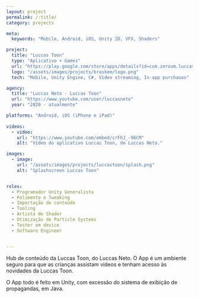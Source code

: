 ```yaml
---
layout: project
permalink: /:title/
category: projects

meta:
  keywords: "Mobile, Android, iOS, Unity 2D, VFX, Shaders"

project:
  title: "Luccas Toon"
  type: "Aplicativo + Games"
  url: "https://play.google.com/store/apps/details?id=com.zeroum.luccastoon&hl=pt_BR&gl=US"
  logo: "/assets/images/projects/braskem/logo.png"
  tech: "Mobile, Unity Engine, C#, Video streaming, In-app purchases"

agency:
  title: "Luccas Neto - Luccas Toon"
  url: "https://www.youtube.com/user/luccasneto"
  year: "2020 - atualmente"

platforms: "Android, iOS (iPhone e iPad)"
  
videos:
  - video:
    url: "https://www.youtube.com/embed/crFhJ_-96CM"
    alt: "Vídeo do aplicativo Luccas Toon, do Luccas Neto."

images:
  - image:
    url: "/assets/images/projects/luccastoon/splash.png"
    alt: "Splashscreen Luccas Toon"


roles:
  - Programador Unity Generalista
  - Polimento e Tweaking
  - Importação de conteúdo
  - Tooling
  - Artista de Shader
  - Otimização de Particle Systems
  - Tester em device
  - Software Engineer


---
```

<p>Hub de conteúdo da Luccas Toon, do Luccas Neto. O App é um ambiente seguro para que as crianças assistam vídeos e tenham acesso às novidades da Luccas Toon.</p>
<p>O App todo é feito em Unity, com excessão do sistema de exibição de propagandas, em Java.</p>